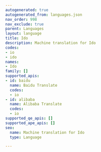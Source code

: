 ```yaml
---
autogenerated: true
autogenerated_from: languages.json
nav_order: 998
nav_exclude: true
parent: Languages
layout: language
title: Ido
description: Machine translation for Ido
codes:
- io
- ido
names:
- Ido
family: []
supported_apis:
- id: baidu
  name: Baidu Translate
  codes:
  - io
- id: alibaba
  name: Alibaba Translate
  codes:
  - io
supported_qe_apis: []
supported_ape_apis: []
seo:
  name: Machine translation for Ido
  type: Language

---
```


